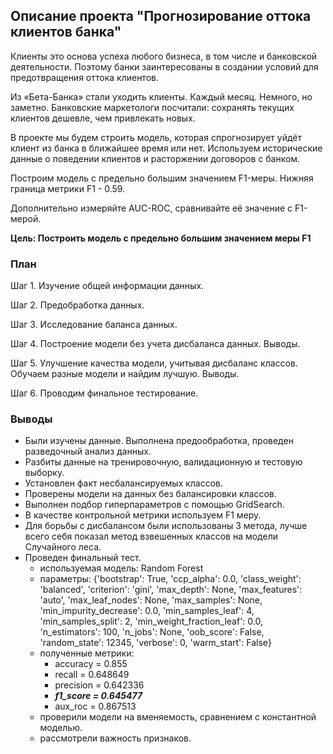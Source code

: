 ## Описание проекта "Прогнозирование оттока клиентов банка"

Клиенты это основа успеха любого бизнеса, в том числе и банковской деятельности. Поэтому банки заинтересованы в создании условий для предотвращения оттока клиентов.

Из «Бета-Банка» стали уходить клиенты. Каждый месяц. Немного, но заметно. Банковские маркетологи посчитали: сохранять текущих клиентов дешевле, чем привлекать новых.

В проекте мы будем строить модель, которая спрогнозирует уйдёт клиент из банка в ближайшее время или нет.
Используем исторические данные о поведении клиентов и расторжении договоров с банком.

Построим модель с предельно большим значением F1-меры. Нижняя граница метрики F1 - 0.59. 

Дополнительно измеряйте AUC-ROC, сравнивайте её значение с F1-мерой.

**Цель: Построить модель с предельно большим значением меры F1**

### План

Шаг 1. Изучение общей информации данных.

Шаг 2. Предобработка данных.

Шаг 3. Исследование баланса данных.

Шаг 4. Построение модели без учета дисбаланса данных. Выводы.

Шаг 5. Улучшение качества модели, учитывая дисбаланс классов. Обучаем разные модели и найдим лучшую. Выводы.

Шаг 6. Проводим финальное тестирование.

### Выводы

 - Были изучены данные. Выполнена предообработка, проведен разведочный анализ данных. 
 - Разбиты данные на тренировочную, валидационную и тестовую выборку.
 - Установлен факт несбалансируемых классов.
 - Проверены модели на данных без балансировки классов. 
 - Выполнен подбор гиперпараметров с помощью GridSearch.
 - В качестве контрольной метрики используем F1 меру.   
 - Для борьбы с дисбалансом были использованы 3 метода, лучше всего себя показал метод взвешенных классов на модели Случайного леса.
 - Проведен финальный тест.
    - используемая модель: Random Forest
    - параметры: {'bootstrap': True,
                  'ccp_alpha': 0.0,
                 'class_weight': 'balanced',
                 'criterion': 'gini',
                 'max_depth': None,
                 'max_features': 'auto',
                 'max_leaf_nodes': None,
                 'max_samples': None,
                 'min_impurity_decrease': 0.0,
                 'min_samples_leaf': 4,
                 'min_samples_split': 2,
                 'min_weight_fraction_leaf': 0.0,
                 'n_estimators': 100,
                 'n_jobs': None,
                 'oob_score': False,
                 'random_state': 12345,
                 'verbose': 0,
                 'warm_start': False}
    - полученные метрики:
        - accuracy = 0.855
        - recall = 0.648649
        - precision = 0.642336
        - ***f1_score = 0.645477***
        - aux_roc = 0.867513
    - проверили модели на вменяемость, сравнением с константной моделью.
    - рассмотрели важность признаков.
